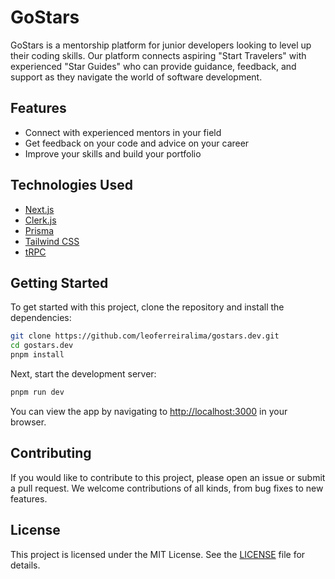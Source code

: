 # GoStars

GoStars is a mentorship platform for junior developers looking to level up their coding skills. Our platform connects aspiring "Start Travelers" with experienced "Star Guides" who can provide guidance, feedback, and support as they navigate the world of software development.

## Features

- Connect with experienced mentors in your field
- Get feedback on your code and advice on your career
- Improve your skills and build your portfolio

## Technologies Used

- [Next.js](https://nextjs.org)
- [Clerk.js](https://clerk.com)
- [Prisma](https://prisma.io)
- [Tailwind CSS](https://tailwindcss.com)
- [tRPC](https://trpc.io)

## Getting Started

To get started with this project, clone the repository and install the dependencies:

```sh
git clone https://github.com/leoferreiralima/gostars.dev.git
cd gostars.dev
pnpm install
```

Next, start the development server:

```sh
pnpm run dev
```

You can view the app by navigating to [http://localhost:3000](http://localhost:3000) in your browser.

## Contributing

If you would like to contribute to this project, please open an issue or submit a pull request. We welcome contributions of all kinds, from bug fixes to new features.

## License

This project is licensed under the MIT License. See the [LICENSE](LICENSE) file for details.
